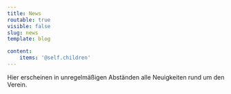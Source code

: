 ```yaml
---
title: News
routable: true
visible: false
slug: news
template: blog

content:
    items: '@self.children'
---
```


Hier erscheinen in unregelmäßigen Abständen alle Neuigkeiten rund um den Verein.